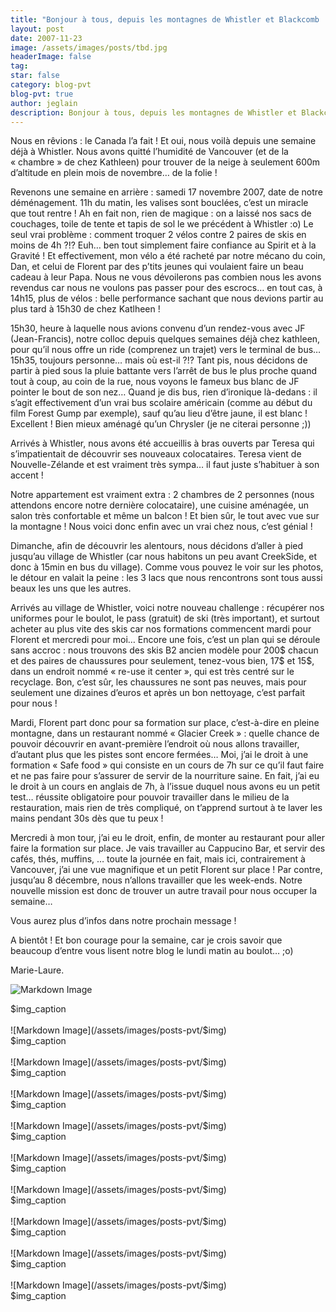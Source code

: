 ```yaml
---
title: "Bonjour à tous, depuis les montagnes de Whistler et Blackcomb !"
layout: post
date: 2007-11-23
image: /assets/images/posts/tbd.jpg
headerImage: false
tag:
star: false
category: blog-pvt
blog-pvt: true
author: jeglain
description: Bonjour à tous, depuis les montagnes de Whistler et Blackcomb !
---
```

Nous en rêvions : le Canada l’a fait ! Et oui, nous voilà depuis
une semaine déjà à Whistler. Nous avons quitté l’humidité de
Vancouver (et de la « chambre » de chez Kathleen) pour trouver de la
neige à seulement 600m d’altitude en plein mois de novembre… de la
folie !

Revenons une semaine en arrière : samedi 17 novembre 2007, date de
notre déménagement. 11h du matin, les valises sont bouclées, c’est
un miracle que tout rentre ! Ah en fait non, rien de magique : on a
laissé nos sacs de couchages, toile de tente et tapis de sol le we
précédent à Whistler :o) Le seul vrai problème : comment troquer 2
vélos contre 2 paires de skis en moins de 4h ?!? Euh… ben tout
simplement faire confiance au Spirit et à la Gravité ! Et
effectivement, mon vélo a été racheté par notre mécano du coin,
Dan, et celui de Florent par des p’tits jeunes qui voulaient faire un
beau cadeau à leur Papa. Nous ne vous dévoilerons pas combien nous les
avons revendus car nous ne voulons pas passer pour des escrocs… en
tout cas, à 14h15, plus de vélos : belle performance sachant que nous
devions partir au plus tard à 15h30 de chez Katlheen !

15h30, heure à laquelle nous avions convenu d’un rendez-vous avec JF
(Jean-Francis), notre colloc depuis quelques semaines déjà chez
kathleen, pour qu’il nous offre un ride (comprenez un trajet) vers le
terminal de bus… 15h35, toujours personne… mais où est-il ?!? Tant
pis, nous décidons de partir à pied sous la pluie battante vers
l’arrêt de bus le plus proche quand tout à coup, au coin de la rue,
nous voyons le fameux bus blanc de JF pointer le bout de son nez…
Quand je dis bus, rien d’ironique là-dedans : il s’agit
effectivement d’un vrai bus scolaire américain (comme au début du
film Forest Gump par exemple), sauf qu’au lieu d’être jaune, il est
blanc ! Excellent ! Bien mieux aménagé qu’un Chrysler (je ne
citerai personne ;))

Arrivés à Whistler, nous avons été accueillis à bras ouverts par
Teresa qui s’impatientait de découvrir ses nouveaux colocataires.
Teresa vient de Nouvelle-Zélande et est vraiment très sympa… il faut
juste s’habituer à son accent !

Notre appartement est vraiment extra : 2 chambres de 2 personnes (nous
attendons encore notre dernière colocataire), une cuisine aménagée,
un salon très confortable et même un balcon ! Et bien sûr, le tout
avec vue sur la montagne ! Nous voici donc enfin avec un vrai chez
nous, c’est génial !

Dimanche, afin de découvrir les alentours, nous décidons d’aller à
pied jusqu’au village de Whistler (car nous habitons un peu avant
CreekSide, et donc à 15min en bus du village). Comme vous pouvez le
voir sur les photos, le détour en valait la peine : les 3 lacs que
nous rencontrons sont tous aussi beaux les uns que les autres.

Arrivés au village de Whistler, voici notre nouveau challenge :
récupérer nos uniformes pour le boulot, le pass (gratuit) de ski
(très important), et surtout acheter au plus vite des skis car nos
formations commencent mardi pour Florent et mercredi pour moi… Encore
une fois, c’est un plan qui se déroule sans accroc : nous trouvons
des skis B2 ancien modèle pour 200$ chacun et des paires de chaussures
pour seulement, tenez-vous bien, 17$ et 15$, dans un endroit nommé
« re-use it center », qui est très centré sur le recyclage. Bon,
c’est sûr, les chaussures ne sont pas neuves, mais pour seulement une
dizaines d’euros et après un bon nettoyage, c’est parfait pour
nous !

Mardi, Florent part donc pour sa formation sur place, c’est-à-dire en
pleine montagne, dans un restaurant nommé « Glacier Creek » :
quelle chance de pouvoir découvrir en avant-première l’endroit où
nous allons travailler, d’autant plus que les pistes sont encore
fermées… Moi, j’ai le droit à une formation « Safe food » qui
consiste en un cours de 7h sur ce qu’il faut faire et ne pas faire
pour s’assurer de servir de la nourriture saine. En fait, j’ai eu le
droit à un cours en anglais de 7h, à l’issue duquel nous avons eu un
petit test… réussite obligatoire pour pouvoir travailler dans le
milieu de la restauration, mais rien de très compliqué, on t’apprend
surtout à te laver les mains pendant 30s dès que tu peux !

Mercredi à mon tour, j’ai eu le droit, enfin, de monter au restaurant
pour aller faire la formation sur place. Je vais travailler au Cappucino
Bar, et servir des cafés, thés, muffins, … toute la journée en
fait, mais ici, contrairement à Vancouver, j’ai une vue magnifique et
un petit Florent sur place ! Par contre, jusqu’au 8 décembre, nous
n’allons travailler que les week-ends. Notre nouvelle mission est donc
de trouver un autre travail pour nous occuper la semaine…

Vous aurez plus d’infos dans notre prochain message !

A bientôt ! Et bon courage pour la semaine, car je crois savoir que
beaucoup d’entre vous lisent notre blog le lundi matin au
boulot… ;o)

Marie-Laure.

![Markdown Image](/assets/images/posts-pvt/$img)
<figcaption class="caption">$img_caption</figcaption>
<br>
![Markdown Image](/assets/images/posts-pvt/$img)
<figcaption class="caption">$img_caption</figcaption>
<br>
![Markdown Image](/assets/images/posts-pvt/$img)
<figcaption class="caption">$img_caption</figcaption>
<br>
![Markdown Image](/assets/images/posts-pvt/$img)
<figcaption class="caption">$img_caption</figcaption>
<br>
![Markdown Image](/assets/images/posts-pvt/$img)
<figcaption class="caption">$img_caption</figcaption>
<br>
![Markdown Image](/assets/images/posts-pvt/$img)
<figcaption class="caption">$img_caption</figcaption>
<br>
![Markdown Image](/assets/images/posts-pvt/$img)
<figcaption class="caption">$img_caption</figcaption>
<br>
![Markdown Image](/assets/images/posts-pvt/$img)
<figcaption class="caption">$img_caption</figcaption>
<br>
![Markdown Image](/assets/images/posts-pvt/$img)
<figcaption class="caption">$img_caption</figcaption>
<br>
![Markdown Image](/assets/images/posts-pvt/$img)
<figcaption class="caption">$img_caption</figcaption>
<br>
